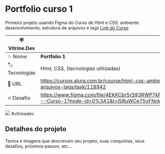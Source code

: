 # Portfolio curso 1

Primeiro projeto usando Figma do Curso de Html e CSS: ambiente desenvolvimento, estrutura de arquivos e tags
<a href="https://cursos.alura.com.br/course/html-css-ambiente-arquivos-tags">Link do Curso</a>




| :placard: Vitrine.Dev |     |
| -------------  | --- |
| :sparkles: Nome        | **Portfolio 1**
| :label: Tecnologias | Html, CSS, (tecnologias utilizadas)
| :rocket: URL         | https://cursos.alura.com.br/course/html-css-ambiente-arquivos-tags/task/118942
| :fire: Desafio     | https://www.figma.com/file/4EKKCbr5rS93RWP7kRjXIz/Portfolio---Curso-1?node-id=0%3A1&t=l5RuWCe75yFNoWEr-0

<img src="https://media.discordapp.net/attachments/1044972183870525540/1082858731328516247/Group_2.png?width=960&height=455">
#vitrinedev


## Detalhes do projeto

Textos e imagens que descrevam seu projeto, suas conquistas, seus desafios, próximos passos, etc...
